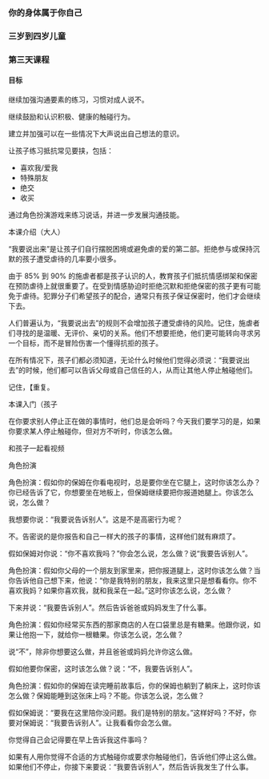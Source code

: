 ### 你的身体属于你自己

### 三岁到四岁儿童

### 第三天课程

#### 目标

继续加强沟通要素的练习，习惯对成人说不。

继续鼓励和认识积极、健康的触碰行为。

建立并加强可以在一些情况下大声说出自己想法的意识。

让孩子练习抵抗常见要挟，包括：

* 喜欢我/爱我
* 特殊朋友
* 绝交
* 收买

通过角色扮演游戏来练习说话，并进一步发展沟通技能。

本课介绍（大人）

“我要说出来”是让孩子们自行摆脱困境或避免虐的爱的第二部。拒绝参与或保持沉默的孩子遭受虐待的几率要小很多。

由于 85% 到 90% 的施虐者都是孩子认识的人，教育孩子们抵抗情感绑架和保密在预防虐待上就很重要了。在受到情感胁迫时拒绝沉默和拒绝保密的孩子更有可能免于虐待。犯罪分子们希望孩子的配合，通常只有孩子保证保密时，他们才会继续下去。

人们普遍认为，“我要说出去”的规则不会增加孩子遭受虐待的风险。记住，施虐者们寻找的是温暖、无评价、亲切的关系。他们不想要拒绝，他们更可能转向寻求另一个目标，而不是冒险伤害一个懂得抗拒的孩子。

在所有情况下，孩子们都必须知道，无论什么时候他们觉得必须说：“我要说出去”的时候，他们都可以告诉父母或自己信任的人，从而让其他人停止触碰他们。

记住，【重复。

本课入门（孩子


在你要求别人停止正在做的事情时，他们总是会听吗？今天我们要学习的是，如果你要求某人停止触碰你，但对方不听时，你该怎么做。

和孩子一起看视频

角色扮演

角色扮演：假如你的保姆在你看电视时，总是要你坐在它腿上，这时你该怎么办？你已经告诉了它，你想要坐在地板上，但保姆继续要把你报道她腿上。你该怎么说，怎么做？

我想要你说：“我要说告诉别人”。这是不是高密行为呢？

不。告密说的是你报告和自己一样大的孩子的事情，这样他们就有麻烦了。

假如保姆对你说：“你不喜欢我吗？”你会怎么说，怎么做？说“我要告诉别人”。

角色扮演：假如你父母的一个朋友到家里来，把你报道腿上，这时你该怎么做？当你告诉他自己想下来，他说：“你是我特别的朋友，我来这里只是想看看你。你不喜欢我妈？如果你喜欢我，就和我呆在一起。”这时你该怎么说，怎么做？

下来并说：“我要告诉别人”。然后告诉爸爸或妈妈发生了什么事。

角色扮演：假如你经常买东西的那家商店的人在口袋里总是有糖果。他跟你说，如果让他抱一下，就给你一根糖果。你该怎么说，怎么做？

说“不”，除非你想要这么做，并且爸爸或妈妈允许你这么做。

假如他要你保密，这时该怎么做？说：“不，我要告诉别人”。

角色扮演：假如你的保姆在读完睡前故事后，你的保姆也躺到了躺床上，这时你该怎么做？保姆能睡到这张床上吗？不能。你该怎么说，怎么做？

假如保姆说：“要我在这里陪你没问题。我们是特别的朋友。”这样好吗？不好，你要对保姆说：“我要告诉别人”。让我看看你会怎么做。

你觉得自己会记得要在早上告诉我这件事吗？

如果有人用你觉得不合适的方式触碰你或要求你触碰他们，告诉他们停止这么做。如果他们不停止，你接下来要说：“我要告诉别人”，然后告诉我发生了什么事。